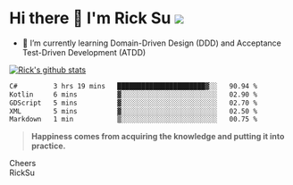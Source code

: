 # Hi there 👋 I'm Rick Su ![](https://komarev.com/ghpvc/?username=ricksu978)
<!--
**ricksu978/ricksu978** is a ✨ _special_ ✨ repository because its `README.md` (this file) appears on your GitHub profile.

Here are some ideas to get you started:

- 🔭 I’m currently working on ...
-->
- 🌱 I’m currently learning Domain-Driven Design (DDD) and Acceptance Test-Driven Development (ATDD)
<!--
- 👯 I’m looking to collaborate on ...
- 🤔 I’m looking for help with ...
- 💬 Ask me about ...
- 📫 How to reach me: ...
- 😄 Pronouns: ...
- ⚡ Fun fact: ...
-->
[![Rick's github stats](https://github-readme-stats.vercel.app/api?username=ricksu978&theme=dark)](https://github.com/ricksu978/ricksu978)

<!--START_SECTION:waka-->

```txt
C#         3 hrs 19 mins   ██████████████████████▓░░   90.94 %
Kotlin     6 mins          ▓░░░░░░░░░░░░░░░░░░░░░░░░   02.90 %
GDScript   5 mins          ▓░░░░░░░░░░░░░░░░░░░░░░░░   02.70 %
XML        5 mins          ▓░░░░░░░░░░░░░░░░░░░░░░░░   02.50 %
Markdown   1 min           ▒░░░░░░░░░░░░░░░░░░░░░░░░   00.75 %
```

<!--END_SECTION:waka-->

> **Happiness comes from acquiring the knowledge and putting it into practice.**

Cheers  
RickSu 

